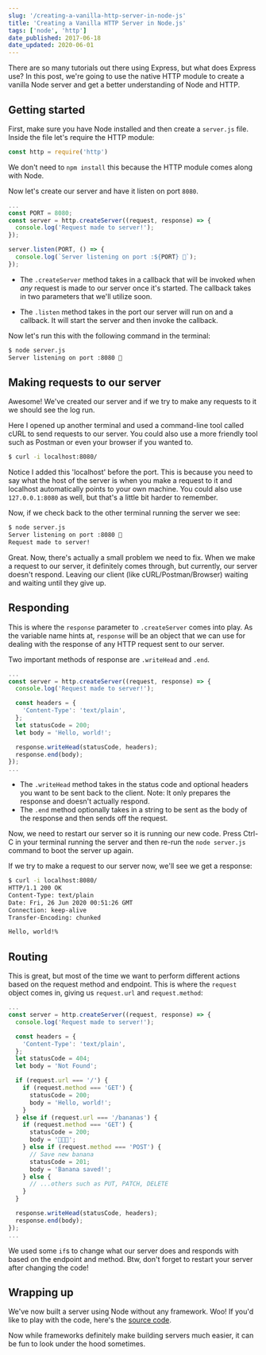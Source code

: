 ```yaml
---
slug: '/creating-a-vanilla-http-server-in-node-js'
title: 'Creating a Vanilla HTTP Server in Node.js'
tags: ['node', 'http']
date_published: 2017-06-18
date_updated: 2020-06-01
---
```


There are so many tutorials out there using Express, but what does Express use? In this post, we're going to use the native HTTP module to create a vanilla Node server and get a better understanding of Node and HTTP.

## Getting started

First, make sure you have Node installed and then create a `server.js` file. Inside the file let's require the HTTP module:

```js
const http = require('http')
```

We don't need to `npm install` this because the HTTP module comes along with Node.

Now let's create our server and have it listen on port `8080`.

```js
...
const PORT = 8080;
const server = http.createServer((request, response) => {
  console.log('Request made to server!');
});

server.listen(PORT, () => {
  console.log(`Server listening on port :${PORT} 🚀`);
});
```

- The `.createServer` method takes in a callback that will be invoked when _any_ request is made to our server once it's started. The callback takes in two parameters that we'll utilize soon.

- The `.listen` method takes in the port our server will run on and a callback. It will start the server and then invoke the callback.

Now let's run this with the following command in the terminal:

```sh
$ node server.js
Server listening on port :8080 🚀
```

## Making requests to our server

Awesome! We've created our server and if we try to make any requests to it we should see the log run.

Here I opened up another terminal and used a command-line tool called cURL to send requests to our server. You could also use a more friendly tool such as Postman or even your browser if you wanted to.

```sh
$ curl -i localhost:8080/
```

Notice I added this 'localhost' before the port. This is because you need to say what the host of the server is when you make a request to it and localhost automatically points to your own machine. You could also use `127.0.0.1:8080` as well, but that's a little bit harder to remember.

Now, if we check back to the other terminal running the server we see:

```sh
$ node server.js
Server listening on port :8080 🚀
Request made to server!
```

Great. Now, there's actually a small problem we need to fix. When we make a request to our server, it definitely comes through, but currently, our server doesn't respond. Leaving our client (like cURL/Postman/Browser) waiting and waiting until they give up.

## Responding

This is where the `response` parameter to `.createServer` comes into play. As the variable name hints at, `response` will be an object that we can use for dealing with the response of any HTTP request sent to our server.

Two important methods of response are `.writeHead` and `.end`.

```js
...
const server = http.createServer((request, response) => {
  console.log('Request made to server!');

  const headers = {
    'Content-Type': 'text/plain',
  };
  let statusCode = 200;
  let body = 'Hello, world!';

  response.writeHead(statusCode, headers);
  response.end(body);
});
...
```

- The `.writeHead` method takes in the status code and optional headers you want to be sent back to the client. Note: It only prepares the response and doesn't actually respond.
- The `.end` method optionally takes in a string to be sent as the body of the response and then sends off the request.

Now, we need to restart our server so it is running our new code. Press Ctrl-C in your terminal running the server and then re-run the `node server.js` command to boot the server up again.

If we try to make a request to our server now, we'll see we get a response:

```sh
$ curl -i localhost:8080/
HTTP/1.1 200 OK
Content-Type: text/plain
Date: Fri, 26 Jun 2020 00:51:26 GMT
Connection: keep-alive
Transfer-Encoding: chunked

Hello, world!%
```

## Routing

This is great, but most of the time we want to perform different actions based on the request method and endpoint. This is where the `request` object comes in, giving us `request.url` and `request.method`:

```js
...
const server = http.createServer((request, response) => {
  console.log('Request made to server!');

  const headers = {
    'Content-Type': 'text/plain',
  };
  let statusCode = 404;
  let body = 'Not Found';

  if (request.url === '/') {
    if (request.method === 'GET') {
      statusCode = 200;
      body = 'Hello, world!';
    }
  } else if (request.url === '/bananas') {
    if (request.method === 'GET') {
      statusCode = 200;
      body = '🍌🍌🍌';
    } else if (request.method === 'POST') {
      // Save new banana
      statusCode = 201;
      body = 'Banana saved!';
    } else {
      // ...others such as PUT, PATCH, DELETE
    }
  }

  response.writeHead(statusCode, headers);
  response.end(body);
});
...
```

We used some `if`s to change what our server does and responds with based on the endpoint and method. Btw, don't forget to restart your server after changing the code!

## Wrapping up

We've now built a server using Node without any framework. Woo! If you'd like to play with the code, here's the [source code](https://github.com/cainwatson/vanilla-node-http-server).

Now while frameworks definitely make building servers much easier, it can be fun to look under the hood sometimes.
